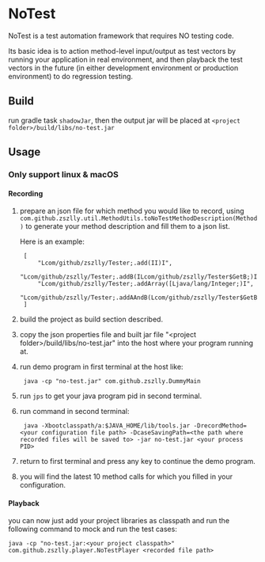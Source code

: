 # NoTest

NoTest is a test automation framework that requires NO testing code.

Its basic idea is to action method-level input/output as test vectors by running your application in real environment, and then playback the test vectors in the future (in either development environment or production environment) to do regression testing.

## Build

run gradle task `shadowJar`, then the output jar will be placed at `<project folder>/build/libs/no-test.jar`

## Usage

### Only support linux & macOS

#### Recording

1. prepare an json file for which method you would like to record, using `com.github.zszlly.util.MethodUtils.toNoTestMethodDescription(Method)` to generate your method description and fill them to a json list.

    Here is an example:
    
        [
            "Lcom/github/zszlly/Tester;.add(II)I",
            "Lcom/github/zszlly/Tester;.addB(ILcom/github/zszlly/Tester$GetB;)I",
            "Lcom/github/zszlly/Tester;.addArray([Ljava/lang/Integer;)I",
            "Lcom/github/zszlly/Tester;.addAAndB(Lcom/github/zszlly/Tester$GetB;)I"
        ]

2. build the project as build section described.

3. copy the json properties file and built jar file "\<project folder\>/build/libs/no-test.jar" into the host where your program running at.

4. run demo program in first terminal at the host like:

        java -cp "no-test.jar" com.github.zszlly.DummyMain

5. run `jps` to get your java program pid in second terminal.

6. run command in second terminal:
        
        java -Xbootclasspath/a:$JAVA_HOME/lib/tools.jar -DrecordMethod=<your configuration file path> -DcaseSavingPath=<the path where recorded files will be saved to> -jar no-test.jar <your process PID>

7. return to first terminal and press any key to continue the demo program.

8. you will find the latest 10 method calls for which you filled in your configuration.

#### Playback

you can now just add your project libraries as classpath and run the following command to mock and run the test cases:
    
    java -cp "no-test.jar:<your project classpath>" com.github.zszlly.player.NoTestPlayer <recorded file path>
